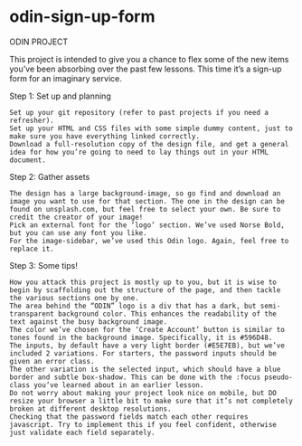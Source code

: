 # odin-sign-up-form
ODIN PROJECT

This project is intended to give you a chance to flex some of the new items you’ve been absorbing over the past few lessons. This time it’s a sign-up form for an imaginary service.


Step 1: Set up and planning

    Set up your git repository (refer to past projects if you need a refresher).
    Set up your HTML and CSS files with some simple dummy content, just to make sure you have everything linked correctly.
    Download a full-resolution copy of the design file, and get a general idea for how you’re going to need to lay things out in your HTML document.

Step 2: Gather assets

    The design has a large background-image, so go find and download an image you want to use for that section. The one in the design can be found on unsplash.com, but feel free to select your own. Be sure to credit the creator of your image!
    Pick an external font for the ‘logo’ section. We’ve used Norse Bold, but you can use any font you like.
    For the image-sidebar, we’ve used this Odin logo. Again, feel free to replace it.

Step 3: Some tips!

    How you attack this project is mostly up to you, but it is wise to begin by scaffolding out the structure of the page, and then tackle the various sections one by one.
    The area behind the “ODIN” logo is a div that has a dark, but semi-transparent background color. This enhances the readability of the text against the busy background image.
    The color we’ve chosen for the ‘Create Account’ button is similar to tones found in the background image. Specifically, it is #596D48.
    The inputs, by default have a very light border (#E5E7EB), but we’ve included 2 variations. For starters, the password inputs should be given an error class.
    The other variation is the selected input, which should have a blue border and subtle box-shadow. This can be done with the :focus pseudo-class you’ve learned about in an earlier lesson.
    Do not worry about making your project look nice on mobile, but DO resize your browser a little bit to make sure that it’s not completely broken at different desktop resolutions.
    Checking that the password fields match each other requires javascript. Try to implement this if you feel confident, otherwise just validate each field separately.